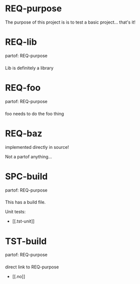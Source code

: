 # REQ-purpose
The purpose of this project is is to test a basic
project... that's it!

# REQ-lib
partof: REQ-purpose
###
Lib is definitely a library


# REQ-foo
partof: REQ-purpose
###
foo needs to do the foo thing

# REQ-baz
implemented directly in source!

Not a partof anything...

# SPC-build
partof: REQ-purpose
###
This has a build file.

Unit tests:
- [[.tst-unit]]

# TST-build
partof: REQ-purpose
###
direct link to REQ-purpose

- [[.no]]

